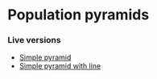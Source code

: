# Population pyramids
### Live versions

- [Simple pyramid](https://onsvisual.github.io/Population-pyramid/simple-pyramid/index.html)
- [Simple pyramid with line](https://onsvisual.github.io/Population-pyramid/simple_pyramid_and_line/index.html)

